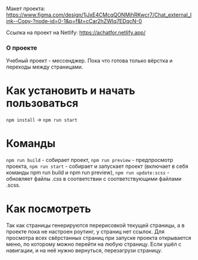 Макет проекта: https://www.figma.com/design/1jJxE4CMcqQONMjhRKwcr7/Chat_external_link--Copy-?node-id=0-1&p=f&t=cCar2hZWIq7EDqcN-0

Ссылка на проект на Netlify: https://achatfor.netlify.app/

### О проекте

Учебный проект - мессенджер.
Пока что готова только вёрстка и переходы между страницами.

# Как установить и начать пользоваться

`npm install` -> `npm run start`

# Команды

`npm run build` - собирает проект,
`npm run preview` - предпросмотр проекта,
`npm run start` - собирает и запускает проект (включает в себя команды npm run build и npm run preview),
`npm run update:scss` - обновляет файлы .css в соответствии с соответствующими файлами .scss.

# Как посмотреть

Так как страницы генерируются перерисовкой текущей страницы, а в проекте пока не настроен роутинг, у страниц нет ссылок. Для просмотра всех свёрстанных страниц при запуске проекта открывается меню, по которому можно перейти на любую страницу.
Если ушёл с навигации, и на неё нужно вернуться, перезагрузи страницу.
